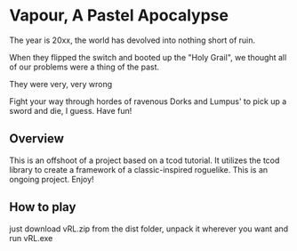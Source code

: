 # Vapour, A Pastel Apocalypse

The year is 20xx, the world has devolved into nothing short of ruin. 

When they flipped the switch and booted up the "Holy Grail", we thought all of our problems were a thing of the past.


They were very, very wrong

Fight your way through hordes of ravenous Dorks and Lumpus' to pick up a sword and die, I guess. Have fun!

## Overview

This is an offshoot of a project based on a tcod tutorial. It utilizes the tcod library to create a framework of a classic-inspired roguelike. This is an ongoing project. Enjoy!

## How to play

just download vRL.zip from the dist folder, unpack it wherever you want and run vRL.exe
